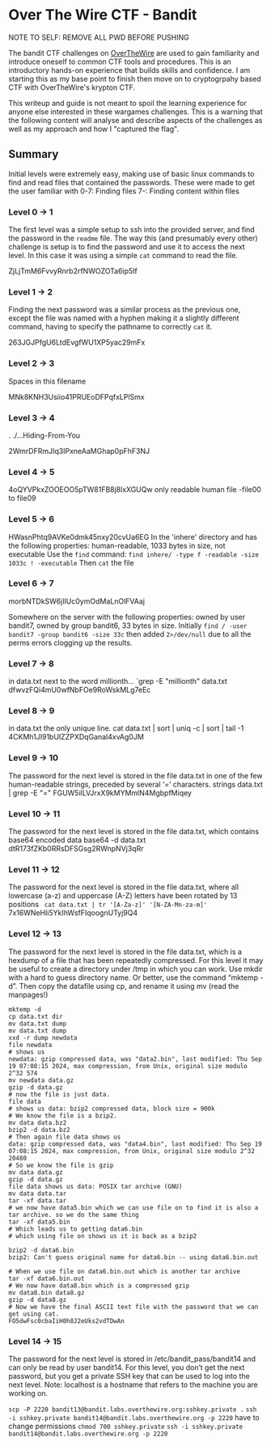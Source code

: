 # Over The Wire CTF - Bandit

NOTE TO SELF: REMOVE ALL PWD BEFORE PUSHING

The bandit CTF challenges on [OverTheWire](https://overthewire.org/wargames) are used to gain familiarity and introduce oneself to common CTF tools and procedures. This is an introductory hands-on experience that builds skills and confidence. I am starting this as my base point to finish then move on to cryptogrpahy based CTF with OverTheWire's krypton CTF.

This writeup and guide is not meant to spoil the learning experience for anyone else interested in these wargames challenges. This is a warning that the following content will analyse and describe aspects of the challenges as well as my approach and how I "captured the flag".

## Summary

Initial levels were extremely easy, making use of basic linux commands to find and read files that contained the passwords. These were made to get the user familiar with
0-7: Finding files
7-: Finding content within files

### Level 0 -> 1

The first level was a simple setup to ssh into the provided server, and find the password in the `readme` file. The way this (and presumably every other) challenge is setup is to find the password and use it to access the next level. In this case it was using a simple `cat` command to read the file.

ZjLjTmM6FvvyRnrb2rfNWOZOTa6ip5If

### Level 1 -> 2

Finding the next password was a similar process as the previous one, except the file was named with a hyphen making it a slightly different command, having to specify the pathname to correctly `cat` it.

263JGJPfgU6LtdEvgfWU1XP5yac29mFx

### Level 2 -> 3

Spaces in this filename

MNk8KNH3Usiio41PRUEoDFPqfxLPlSmx

### Level 3 -> 4

.
./...Hiding-From-You

2WmrDFRmJIq3IPxneAaMGhap0pFhF3NJ

### Level 4 -> 5

4oQYVPkxZOOEOO5pTW81FB8j8lxXGUQw
only readable human file -file00 to file09

### Level 5 -> 6

HWasnPhtq9AVKe0dmk45nxy20cvUa6EG
In the 'inhere' directory and has the following properties: human-readable, 1033 bytes in size, not executable
Use the `find` command: `find inhere/ -type f -readable -size 1033c ! -executable`
Then `cat` the file

### Level 6 -> 7

morbNTDkSW6jIlUc0ymOdMaLnOlFVAaj

Somewhere on the server with the following properties: owned by user bandit7, owned by group bandit6, 33 bytes in size.
Initially `find / -user bandit7 -group bandit6 -size 33c` then added `2>/dev/null` due to all the perms errors clogging up the results.

### Level 7 -> 8

in data.txt next to the word millionth... `grep -E "millionth" data.txt
dfwvzFQi4mU0wfNbFOe9RoWskMLg7eEc

### Level 8 -> 9

in data.txt the only unique line.
cat data.txt | sort | uniq -c | sort | tail -1
4CKMh1JI91bUIZZPXDqGanal4xvAg0JM

### Level 9 -> 10

The password for the next level is stored in the file data.txt in one of the few human-readable strings, preceded by several ‘=’ characters.
strings data.txt | grep -E "="
FGUW5ilLVJrxX9kMYMmlN4MgbpfMiqey

### Level 10 -> 11

The password for the next level is stored in the file data.txt, which contains base64 encoded data
base64 -d data.txt
dtR173fZKb0RRsDFSGsg2RWnpNVj3qRr

### Level 11 -> 12

The password for the next level is stored in the file data.txt, where all lowercase (a-z) and uppercase (A-Z) letters have been rotated by 13 positions
` cat data.txt | tr '[A-Za-z]' '[N-ZA-Mn-za-m]'`
7x16WNeHIi5YkIhWsfFIqoognUTyj9Q4

### Level 12 -> 13

The password for the next level is stored in the file data.txt, which is a hexdump of a file that has been repeatedly compressed. For this level it may be useful to create a directory under /tmp in which you can work. Use mkdir with a hard to guess directory name. Or better, use the command “mktemp -d”. Then copy the datafile using cp, and rename it using mv (read the manpages!)

```
mktemp -d
cp data.txt dir
mv data.txt dump
mv data.txt dump
xxd -r dump newdata
file newdata
# shows us
newdata: gzip compressed data, was "data2.bin", last modified: Thu Sep 19 07:08:15 2024, max compression, from Unix, original size modulo 2^32 574
mv newdata data.gz
gzip -d data.gz
# now the file is just data.
file data
# shows us data: bzip2 compressed data, block size = 900k
# We know the file is a bzip2.
mv data data.bz2
bzip2 -d data.bz2
# Then again file data shows us
data: gzip compressed data, was "data4.bin", last modified: Thu Sep 19 07:08:15 2024, max compression, from Unix, original size modulo 2^32 20480
# So we know the file is gzip
mv data data.gz
gzip -d data.gz
file data shows us data: POSIX tar archive (GNU)
mv data data.tar
tar -xf data.tar
# we now have data5.bin which we can use file on to find it is also a tar archive. so we do the same thing
tar -xf data5.bin
# Which leads us to getting data6.bin
# which using file on shows us it is back as a bzip2

bzip2 -d data6.bin
bzip2: Can't guess original name for data6.bin -- using data6.bin.out

# When we use file on data6.bin.out which is another tar archive
tar -xf data6.bin.out
# We now have data8.bin which is a compressed gzip
mv data8.bin data8.gz
gzip -d data8.gz
# Now we have the final ASCII text file with the password that we can get using cat.
FO5dwFsc0cbaIiH0h8J2eUks2vdTDwAn
```

### Level 14 -> 15

The password for the next level is stored in /etc/bandit_pass/bandit14 and can only be read by user bandit14. For this level, you don’t get the next password, but you get a private SSH key that can be used to log into the next level. Note: localhost is a hostname that refers to the machine you are working on.

`scp -P 2220 bandit13@bandit.labs.overthewire.org:sshkey.private .`
`ssh -i sshkey.private bandit14@bandit.labs.overthewire.org -p 2220`
have to change permissions
`chmod 700 sshkey.private`
`ssh -i sshkey.private bandit14@bandit.labs.overthewire.org -p 2220`
